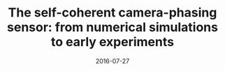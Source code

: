 ---
title: "The self-coherent camera-phasing sensor: from numerical simulations to early experiments"
collection: publications
permalink: /publication/2016-07-27-8
date: 2016-07-27
venue: 'Ground-based and Airborne Telescopes VI'
---